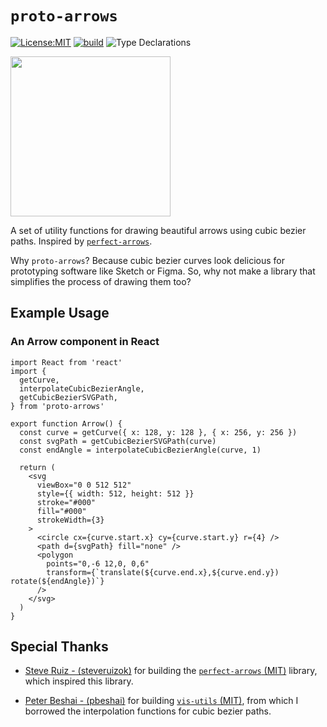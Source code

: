 # `proto-arrows`

[![License:MIT](https://img.shields.io/badge/license-MIT-blue.svg)](http://opensource.org/licenses/MIT) [![build](https://github.com/krismuniz/proto-arrows/actions/workflows/ci.yml/badge.svg)](https://github.com/krismuniz/proto-arrows/actions/workflows/ci.yml) ![Type Declarations](https://img.shields.io/npm/types/combi.svg)

<img src="https://user-images.githubusercontent.com/860507/157191885-aae88e0d-590f-479f-97e6-fa5bd1abd772.gif" width="256" height="256" />

A set of utility functions for drawing beautiful arrows using cubic bezier paths. Inspired by [`perfect-arrows`](https://github.com/steveruizok/perfect-arrows).

Why `proto-arrows`? Because cubic bezier curves look delicious for prototyping software like Sketch or Figma. So, why not make a library that simplifies the process of drawing them too?

## Example Usage

### An Arrow component in React

```tsx
import React from 'react'
import {
  getCurve,
  interpolateCubicBezierAngle,
  getCubicBezierSVGPath,
} from 'proto-arrows'

export function Arrow() {
  const curve = getCurve({ x: 128, y: 128 }, { x: 256, y: 256 })
  const svgPath = getCubicBezierSVGPath(curve)
  const endAngle = interpolateCubicBezierAngle(curve, 1)

  return (
    <svg
      viewBox="0 0 512 512"
      style={{ width: 512, height: 512 }}
      stroke="#000"
      fill="#000"
      strokeWidth={3}
    >
      <circle cx={curve.start.x} cy={curve.start.y} r={4} />
      <path d={svgPath} fill="none" />
      <polygon
        points="0,-6 12,0, 0,6"
        transform={`translate(${curve.end.x},${curve.end.y}) rotate(${endAngle})`}
      />
    </svg>
  )
}
```

## Special Thanks

* [Steve Ruiz - (steveruizok)](https://github.com/steveruizok) for building the [`perfect-arrows` (MIT)](https://github.com/steveruizok/perfect-arrows) library, which inspired this library.

* [Peter Beshai - (pbeshai)](https://github.com/pbeshai) for building [`vis-utils` (MIT)](https://github.com/pbeshai/vis-utils), from which I borrowed the interpolation functions for cubic bezier paths.
